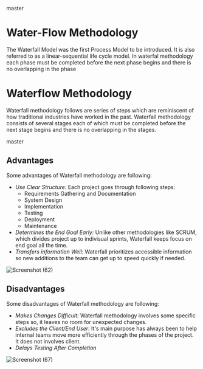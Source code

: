  master
# Water-Flow Methodology
The Waterfall Model was the first Process Model to be introduced. It is also referred to as a linear-sequential life cycle model.
In waterfal methodology each phase must be completed before the next phase begins and there is no overlapping in the phase  

# Waterflow Methodology
Waterfall methodology follows are series of steps which are reminiscent of how traditional industries have worked in the past. Waterfall methodology consists of several stages each of which must be completed before the next stage begins and there is no overlapping in the stages.

master
## Advantages
Some advantages of Waterfall methodology are following:
+ *Use Clear Structure:* Each project goes through following steps:
    + Requirements Gathering and Documentation
    + System Design
    + Implementation
    + Testing
    + Deployment
    + Maintenance
+ *Determines the End Goal Early:* Unlike other methodologies like SCRUM, which divides project up to indivisual sprints, Waterfall keeps focus on end goal all the time.   
+ *Transfers information Well:* Waterfall prioritizes accessible information so new additions to the team can get up to speed quickly if needed.
   
![Screenshot (62)](https://user-images.githubusercontent.com/46266421/66420887-a9e4a180-e9bb-11e9-94d6-85f7e860679a.png)
## Disadvantages
 Some disadvantages of  Waterfall methodology are following:
+ *Makes Changes Difficult:* Waterfall methodology involves some specific steps so, it leaves no room for unexpected changes.
+ *Excludes the Client/End User:* It's main purpose has always been to help internal teams move more efficiently through the phases of the project. It does not involves client.
+ *Delays Testing After Completion*
 
![Screenshot (67)](https://user-images.githubusercontent.com/46266421/66422101-eb764c00-e9bd-11e9-8367-7628346e2d12.png)
